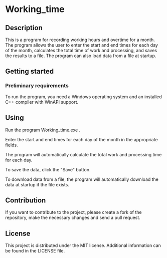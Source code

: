 # Working_time

## Description

This is a program for recording working hours and overtime for a month. The program allows the user to enter the start and end times for each day of the month, calculates the total time of work and processing, and saves the results to a file. The program can also load data from a file at startup.

## Getting started

### Preliminary requirements

To run the program, you need a Windows operating system and an installed C++ compiler with WinAPI support.

## Using

Run the program Working_time.exe .

Enter the start and end times for each day of the month in the appropriate fields.

The program will automatically calculate the total work and processing time for each day.

To save the data, click the "Save" button.

To download data from a file, the program will automatically download the data at startup if the file exists.

## Contribution

If you want to contribute to the project, please create a fork of the repository, make the necessary changes and send a pull request.

## License

This project is distributed under the MIT license. Additional information can be found in the LICENSE file.
